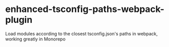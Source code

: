 # enhanced-tsconfig-paths-webpack-plugin
Load modules according to the closest tsconfig.json's paths in webpack, working greatly in Monorepo
